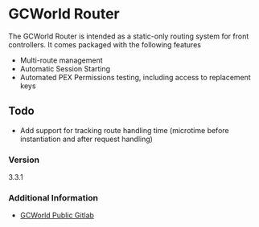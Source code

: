 # GCWorld Router

The GCWorld Router is intended as a static-only routing system for front controllers.  It comes packaged with the following features

  - Multi-route management
  - Automatic Session Starting
  - Automated PEX Permissions testing, including access to replacement keys

## Todo

  - Add support for tracking route handling time (microtime before instantiation and after request handling)

### Version
3.3.1

### Additional Information

* [GCWorld Public Gitlab](https://gitlab.konghack.com/groups/GCWorld)
